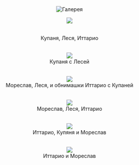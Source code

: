 &nbsp;

<p style='text-align: center'>
    <img src="/img/tit_gallery.jpg" alt='Галерея' />
</p>

<div align="center">

<a href="/gallery/msk_kup/photo01.jpg"><img border=0 src="/gallery/msk_kup/photo01_sm.jpg"></a>

<br>Купаня, Леся, Иттарио
<br>
<br>

<a href="/gallery/msk_kup/photo02.jpg"><img border=0 src="/gallery/msk_kup/photo02_sm.jpg"></a>
<br>Купаня с Лесей
<br>
<br>

<a href="/gallery/msk_kup/photo04.jpg"><img border=0 src="/gallery/msk_kup/photo04_sm.jpg"></a>
<br>Мореслав, Леся, и обнимашки Иттарио с Купаней
<br>
<br>

<a href="/gallery/msk_kup/photo05.jpg"><img border=0 src="/gallery/msk_kup/photo05_sm.jpg"></a>
<br>Мореслав, Леся, Иттарио
<br>
<br>

<a href="/gallery/msk_kup/photo06.jpg"><img border=0 src="/gallery/msk_kup/photo06_sm.jpg"></a>
<br>Иттарио, Купяня и Мореслав
<br>
<br>

<a href="/gallery/msk_kup/photo07.jpg"><img border=0 src="/gallery/msk_kup/photo07_sm.jpg"></a>
<br>Иттарио и Мореслав
<br>
<br>


</div>
